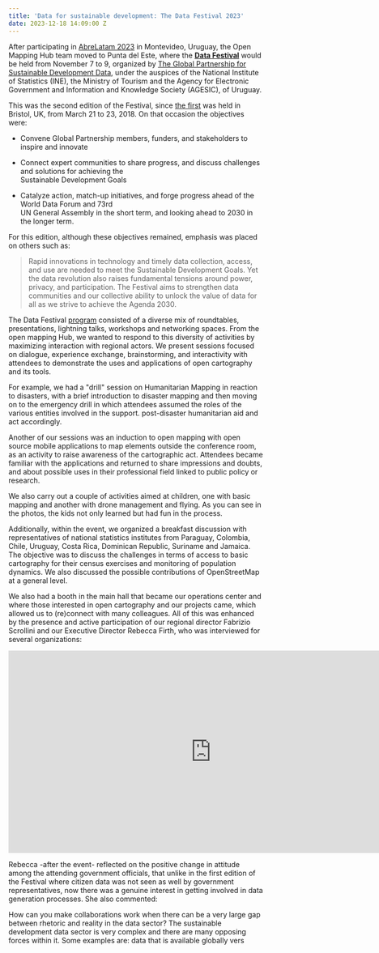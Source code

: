 ```yaml
---
title: 'Data for sustainable development: The Data Festival 2023'
date: 2023-12-18 14:09:00 Z
---
```


After participating in [AbreLatam 2023](https://www.hotosm.org/updates/abrelatam-2023/) in Montevideo, Uruguay, the Open Mapping Hub team moved to Punta del Este, where the **[Data Festival](https://www.data4sdgs.org/festivaldedatos)** would be held from November 7 to 9, organized by [The Global Partnership for Sustainable Development Data](https://www.data4sdgs.org/), under the auspices of the National Institute of Statistics (INE), the Ministry of Tourism and the Agency for Electronic Government and Information and Knowledge Society (AGESIC), of Uruguay.

This was the second edition of the Festival, since [the first](https://www.data4sdgs.org/sites/default/files/2018-06/Data%20Fest%20Report_Final_11June_compressed.pdf) was held in Bristol, UK, from March 21 to 23, 2018. On that occasion the objectives were:

* Convene Global Partnership members, funders, and stakeholders to inspire and innovate

* Connect expert communities to share progress, and discuss challenges and solutions for achieving the\
  Sustainable Development Goals

* Catalyze action, match-up initiatives, and forge progress ahead of the World Data Forum and 73rd\
  UN General Assembly in the short term, and looking ahead to 2030 in the longer term.

For this edition, although these objectives remained, emphasis was placed on others such as:

> Rapid innovations in technology and timely data collection, access, and use are needed to meet the Sustainable Development Goals. Yet the data revolution also raises fundamental tensions around power, privacy, and participation. The Festival aims to strengthen data communities and our collective ability to unlock the value of data for all as we strive to achieve the Agenda 2030.

The Data Festival [program](https://www.data4sdgs.org/festivaldedatos/program) consisted of a diverse mix of roundtables, presentations, lightning talks, workshops and networking spaces. From the open mapping Hub, we wanted to respond to this diversity of activities by maximizing interaction with regional actors. We present sessions focused on dialogue, experience exchange, brainstorming, and interactivity with attendees to demonstrate the uses and applications of open cartography and its tools.

For example, we had a "drill" session on Humanitarian Mapping in reaction to disasters, with a brief introduction to disaster mapping and then moving on to the emergency drill in which attendees assumed the roles of the various entities involved in the support. post-disaster humanitarian aid and act accordingly.

Another of our sessions was an induction to open mapping with open source mobile applications to map elements outside the conference room, as an activity to raise awareness of the cartographic act. Attendees became familiar with the applications and returned to share impressions and doubts, and about possible uses in their professional field linked to public policy or research.

We also carry out a couple of activities aimed at children, one with basic mapping and another with drone management and flying. As you can see in the photos, the kids not only learned but had fun in the process.

Additionally, within the event, we organized a breakfast discussion with representatives of national statistics institutes from Paraguay, Colombia, Chile, Uruguay, Costa Rica, Dominican Republic, Suriname and Jamaica. The objective was to discuss the challenges in terms of access to basic cartography for their census exercises and monitoring of population dynamics. We also discussed the possible contributions of OpenStreetMap at a general level.

We also had a booth in the main hall that became our operations center and where those interested in open cartography and our projects came, which allowed us to (re)connect with many colleagues. All of this was enhanced by the presence and active participation of our regional director Fabrizio Scrollini and our Executive Director Rebecca Firth, who was interviewed for several organizations:

<iframe width="800" height="400" src="https://www.youtube.com/embed/PAyRlnGm1hY?si=JeR5mJnnw9OEP7h8" title="YouTube video player" frameborder="0" allow="accelerometer; autoplay; clipboard-write; encrypted-media; gyroscope; picture-in-picture; web-share" allowfullscreen></iframe>

Rebecca -after the event- reflected on the positive change in attitude among the attending government officials, that unlike in the first edition of the Festival where citizen data was not seen as well by government representatives, now there was a genuine interest in getting involved in data generation processes. She also commented:

How can you make collaborations work when there can be a very large gap between rhetoric and reality in the data sector? The sustainable development data sector is very complex and there are many opposing forces within it. Some examples are: data that is available globally vers